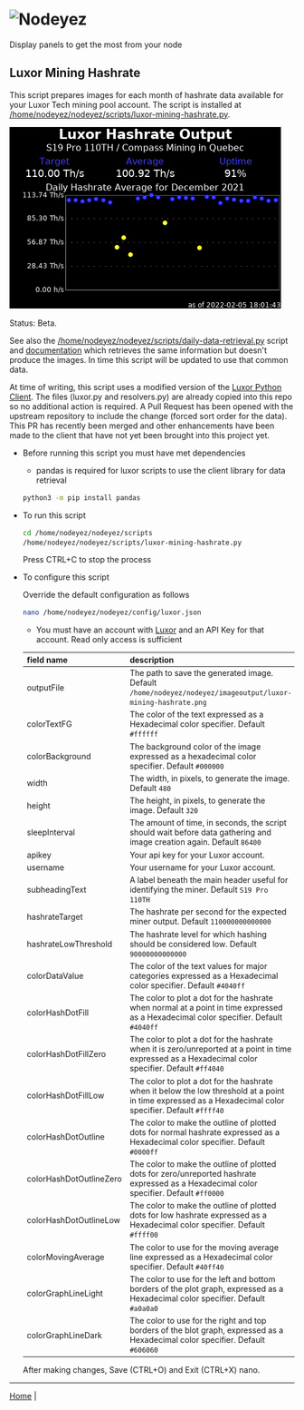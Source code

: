 # ![Nodeyez](../../../../raw/branch/main/images/nodeyez.svg)
Display panels to get the most from your node

## Luxor Mining Hashrate

This script prepares images for each month of hashrate data available for your
Luxor Tech mining pool account.  The script is installed at
[/home/nodeyez/nodeyez/scripts/luxor-mining-hashrate.py](../scripts/luxor-mining-hashrate.py).

![sample image of luxor hashrate for a month](../images/luxor-mining-hashrate-2021-12.png)

Status: Beta. 

See also the [/home/nodeyez/nodeyez/scripts/daily-data-retrieval.py](../scripts/daily-data-retrieval.py)
script and [documentation](./script-daily-data-retrieval.md) which retrieves the
same information but doesn't produce the images. In time this script will be
updated to use that common data.

At time of writing, this script uses a modified version of the 
[Luxor Python Client](https://github.com/LuxorLabs/graphql-python-client). The
files (luxor.py and resolvers.py) are already copied into this repo so no 
additional action is required. A Pull Request has been opened with the upstream
repository to include the change (forced sort order for the data). This PR
has recently been merged and other enhancements have been made to the client
that have not yet been brought into this project yet.  

* Before running this script you must have met dependencies

   - pandas is required for luxor scripts to use the client library for data retrieval

   ```sh
   python3 -m pip install pandas
   ```

* To run this script

   ```sh
   cd /home/nodeyez/nodeyez/scripts
   /home/nodeyez/nodeyez/scripts/luxor-mining-hashrate.py
   ```

   Press CTRL+C to stop the process

* To configure this script

   Override the default configuration as follows

   ```sh
   nano /home/nodeyez/nodeyez/config/luxor.json
   ```

   - You must have an account with [Luxor](https://beta.luxor.tech/) and an
     API Key for that account. Read only access is sufficient

   | field name | description |
   | --- | --- |
   | outputFile | The path to save the generated image. Default `/home/nodeyez/nodeyez/imageoutput/luxor-mining-hashrate.png` |
   | colorTextFG | The color of the text expressed as a Hexadecimal color specifier. Default `#ffffff` |
   | colorBackground | The background color of the image expressed as a hexadecimal color specifier. Default `#000000` |
   | width | The width, in pixels, to generate the image. Default `480` |
   | height | The height, in pixels, to generate the image. Default `320` |
   | sleepInterval | The amount of time, in seconds, the script should wait before data gathering and image creation again. Default `86400` |
   | apikey | Your api key for your Luxor account. |
   | username | Your username for your Luxor account. |
   | subheadingText | A label beneath the main header useful for identifying the miner. Default `S19 Pro 110TH` |
   | hashrateTarget | The hashrate per second for the expected miner output. Default `110000000000000` |
   | hashrateLowThreshold | The hashrate level for which hashing should be considered low. Default `90000000000000` | 
   | colorDataValue | The color of the text values for major categories expressed as a Hexadecimal color specifier. Default `#4040ff` | 
   | colorHashDotFill | The color to plot a dot for the hashrate when normal at a point in time expressed as a Hexadecimal color specifier. Default `#4040ff` |
   | colorHashDotFillZero | The color to plot a dot for the hashrate when it is zero/unreported at a point in time expressed as a Hexadecimal color specifier. Default `#ff4040` |
   | colorHashDotFillLow | The color to plot a dot for the hashrate when it below the low threshold at a point in time expressed as a Hexadecimal color specifier. Default `#ffff40` |
   | colorHashDotOutline | The color to make the outline of plotted dots for normal hashrate expressed as a Hexadecimal color specifier. Default `#0000ff` |
   | colorHashDotOutlineZero | The color to make the outline of plotted dots for zero/unreported hashrate expressed as a Hexadecimal color specifier. Default `#ff0000` | 
   | colorHashDotOutlineLow | The color to make the outline of plotted dots for low hashrate expressed as a Hexadecimal color specifier. Default `#ffff00` |
   | colorMovingAverage | The color to use for the moving average line expressed as a Hexadecimal color specifier. Default `#40ff40` |
   | colorGraphLineLight | The color to use for the left and bottom borders of the plot graph, expressed as a Hexadecimal color specifier. Default `#a0a0a0` |
   | colorGraphLineDark | The color to use for the right and top borders of the blot graph, expressed as a Hexadecimal color specifier. Default `#606060` |

   After making changes, Save (CTRL+O) and Exit (CTRL+X) nano.


---

[Home](../README.md) | 


